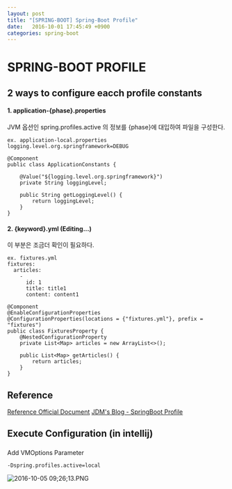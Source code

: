 ```yaml
---
layout: post
title: "[SPRING-BOOT] Spring-Boot Profile"
date:   2016-10-01 17:45:49 +0900
categories: spring-boot 
---
```


# SPRING-BOOT PROFILE

## 2 ways to configure eacch profile constants
#### 1. application-{phase}.properties
JVM 옵션인 spring.profiles.active 의 정보를 {phase}에 대입하여 파일을 구성한다.
~~~
ex. application-local.properties
logging.level.org.springframework=DEBUG
~~~

~~~
@Component
public class ApplicationConstants {

    @Value("${logging.level.org.springframework}")
    private String loggingLevel;

    public String getLoggingLevel() {
        return loggingLevel;
    }
}
~~~

#### 2. {keyword}.yml (Editing...)
이 부분은 조금더 확인이 필요하다.
~~~
ex. fixtures.yml
fixtures:
  articles:
    -
      id: 1
      title: title1
      content: content1
~~~

~~~
@Component
@EnableConfigurationProperties
@ConfigurationProperties(locations = {"fixtures.yml"}, prefix = "fixtures")
public class FixturesProperty {
    @NestedConfigurationProperty
    private List<Map> articles = new ArrayList<>();

    public List<Map> getArticles() {
        return articles;
    }
}
~~~


## Reference
[Reference Official Document](http://docs.spring.io/spring-boot/docs/current/reference/html/boot-features-profiles.html)
[JDM's Blog - SpringBoot Profile](http://jdm.kr/blog/200) 

## Execute Configuration (in intellij)

### 
Add VMOptions Parameter
~~~
-Dspring.profiles.active=local
~~~

![2016-10-05 09;26;13.PNG](https://s3-ap-northeast-1.amazonaws.com/torchpad-production/wikis/5790/m1MNdCh1R3iTmUY7POZV_2016-10-05%2009;26;13.PNG)
